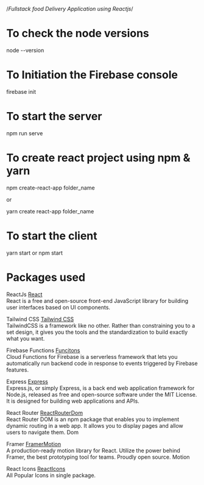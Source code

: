  /*Fullstack food Delivery Application using Reactjs*/


 # To check the node versions

 node --version

 # To Initiation the Firebase console

 firebase init

 # To start the server

 npm run serve

 # To create react project using npm & yarn

 npm create-react-app folder_name

 or

 yarn create react-app folder_name

 # To start the client

 yarn start or npm start

# Packages used #


                                                                                                        
ReactJs
[React](https://react.dev/)                                  
React is a free and open-source front-end JavaScript library for building user interfaces based on UI components.
                                                                


Tailwind CSS
[Tailwind CSS](https://tailwindcss.com/)                      
TailwindCSS is a framework like no other. Rather than constraining you to a set design, it gives you the tools and the standardization to build exactly what you want.


Firebase Functions
[Funcitons](https://firebase.google.com/docs/functions)       
Cloud Functions for Firebase is a serverless framework that lets you automatically run backend code in response to events triggered by Firebase features.


Express
[Express](https://expressjs.com/)                             
Express.js, or simply Express, is a back end web application framework for Node.js, released as free and open-source software under the MIT License. It is designed for building web applications and APIs.


React Router
[ReactRouterDom](https://reactrouter.com/en/main)             
React Router DOM is an npm package that enables you to implement dynamic routing in a web app. It allows you to display pages and allow users to navigate them.
Dom


Framer
[FramerMotion](https://www.framer.com/motion/)                
A production-ready motion library for React. Utilize the power behind Framer, the best prototyping tool for teams. Proudly open source.
Motion                      


React Icons
[ReactIcons](https://react-icons.github.io/react-icons/)      
All Popular Icons in single package.
